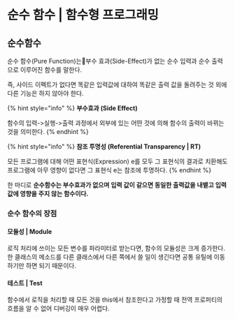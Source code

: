 # 순수 함수 \| 함수형 프로그래밍

## 순수함수

 순수 함수\(Pure Function\)는부수 효과\(Side-Effect\)가 없는 순수 입력과 순수 출력으로 이루어진 함수를 말한다.

 즉, 사이드 이펙트가 없다면 똑같은 입력값에 대하여 똑같은 출력 값을 돌려주는 것 외에 다른 기능은 하지 않아야 한다. 

{% hint style="info" %}
**부수효과 \(Side Effect\)**

함수의 입력-&gt;실행-&gt;출력 과정에서 외부에 있는 어떤 것에 의해 함수의 출력이 바뀌는 것을 의미한다.
{% endhint %}

{% hint style="info" %}
**참조 투명성 \(Referential Transparency \| RT\)**

모든 프로그램에 대해 어떤 표현식\(Expression\) e를 모두 그 표현식의 결과로 치환해도 프로그램에 아무 영향이 없다면 그 표현식 e는 참조에 투명하다.
{% endhint %}

 한 마디로 **순수함수는 부수효과가 없으며 입력 값이 같으면 동일한 출력값을 내뱉고 입력값에 영향을 주지 않는 함수이다.**

### 순수 함수의 장점

#### 모듈성 \| Module

 로직 처리에 쓰이는 모든 변수를 파라미터로 받는다면, 함수의 모듈성은  크게 증가한다. 한 클래스의 메소드를 다른 클래스에서 다른 쪽에서 쓸 일이 생긴다면  공통 유틸에 이동하기만 하면 되기 때문이다.

#### **테스트 \| Test**

함수에서 로직을 처리할 때 모든 것을 this에서 참조한다고 가정할 때 전역 프로퍼티의 흐름을 알 수 없어 디버깅이 매우 어렵다.


